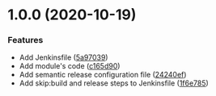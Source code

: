 # 1.0.0 (2020-10-19)


### Features

* Add Jenkinsfile ([5a97039](https://git.lo/terraform/terraform-aws-secrets/commit/5a97039180843f69bbcb9f6be3920294b4121cbc))
* Add module's code ([c165d90](https://git.lo/terraform/terraform-aws-secrets/commit/c165d90f11a712bdfab7105d6e78a814b8290834))
* Add semantic release configuration file ([24240ef](https://git.lo/terraform/terraform-aws-secrets/commit/24240efd6d54b1b3d126a0ab253faa5992431950))
* Add skip:build and release steps to Jenkinsfile ([1f6e785](https://git.lo/terraform/terraform-aws-secrets/commit/1f6e785afe7a713744db991e101b2cd754b22844))
